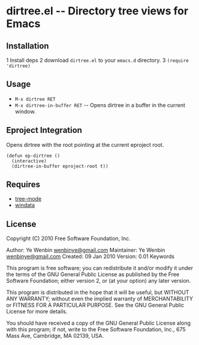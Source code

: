 # dirtree.el -- Directory tree views for Emacs

## Installation

1 Install deps
2 download `dirtree.el` to your `emacs.d` directory.
3 `(require 'dirtree)`

## Usage

* `M-x dirtree RET`
* `M-x dirtree-in-buffer RET` -- Opens dirtree in a buffer in the current
   window.


## Eproject Integration

Opens dirtree with the root pointing at the current eproject root.

    (defun ep-dirtree ()
      (interactive)
      (dirtree-in-buffer eproject-root t))


## Requires

* [tree-mode](http://www.emacswiki.org/emacs/tree-mode.el)
* [windata](http://www.emacswiki.org/emacs/windata.el)


## License

Copyright (C) 2010 Free Software Foundation, Inc.

Author: Ye Wenbin <wenbinye@gmail.com>
Maintainer: Ye Wenbin <wenbinye@gmail.com>
Created: 09 Jan 2010
Version: 0.01
Keywords

This program is free software; you can redistribute it and/or modify
it under the terms of the GNU General Public License as published by
the Free Software Foundation; either version 2, or (at your option)
any later version.

This program is distributed in the hope that it will be useful,
but WITHOUT ANY WARRANTY; without even the implied warranty of
MERCHANTABILITY or FITNESS FOR A PARTICULAR PURPOSE.  See the
GNU General Public License for more details.

You should have received a copy of the GNU General Public License
along with this program; if not, write to the Free Software
Foundation, Inc., 675 Mass Ave, Cambridge, MA 02139, USA.

